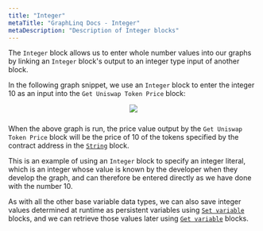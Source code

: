 ```yaml
---
title: "Integer"
metaTitle: "GraphLinq Docs - Integer"
metaDescription: "Description of Integer blocks"
---
```

The `Integer` block allows us to enter whole number values into our graphs by linking an `Integer` block's output to an integer type input of another block.<p/>
In the following graph snippet, we use an `Integer` block to enter the integer 10 as an input into the `Get Uniswap Token Price` block:<p/>

<center>
<img src="https://i.imgur.com/Lro9Co3.png"
     style="margin-bottom:10px;" />
</center>

When the above graph is run, the price value output by the `Get Uniswap Token Price` block will be the price of 10 of the tokens specified by the contract address in the <a href="/blockTypes/1-baseVariable/6-string"> `String`</a> block.<p/>
This is an example of using an `Integer` block to specify an integer literal, which is an integer whose value is known by the developer when they develop the graph, and can therefore be entered directly as we have done with the number 10. <p/>
As with all the other base variable data types, we can also save integer values determined at runtime as persistent variables using <a href="/blockTypes/1-baseVariable/9-setVariable"> `Set variable`</a> blocks, and we can retrieve those values later using <a href="/blockTypes/1-baseVariable/7-getVariable"> `Get variable`</a> blocks.
